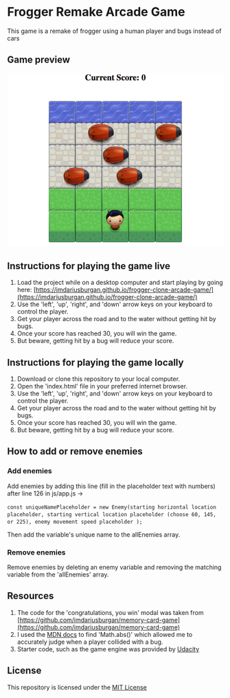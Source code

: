 # Frogger Remake Arcade Game
This game is a remake of frogger using a human player and bugs instead of cars

## Game preview
![Arcade Game Screenshot](images/game-screenshot.png)

## Instructions for playing the game live
1. Load the project while on a desktop computer and start playing by going here: [https://imdariusburgan.github.io/frogger-clone-arcade-game/](https://imdariusburgan.github.io/frogger-clone-arcade-game/)
2. Use the 'left', 'up', 'right', and 'down' arrow keys on your keyboard to control the player.
3. Get your player across the road and to the water without getting hit by bugs.
4. Once your score has reached 30, you will win the game.
5. But beware, getting hit by a bug will reduce your score.

## Instructions for playing the game locally
1. Download or clone this repository to your local computer.
2. Open the 'index.html' file in your preferred internet browser.
3. Use the 'left', 'up', 'right', and 'down' arrow keys on your keyboard to control the player.
4. Get your player across the road and to the water without getting hit by bugs.
5. Once your score has reached 30, you will win the game.
6. But beware, getting hit by a bug will reduce your score.

## How to add or remove enemies
### Add enemies
Add enemies by adding this line (fill in the placeholder text with numbers) after line 126 in js/app.js -> 

```const uniqueNamePlaceholder = new Enemy(starting horizontal location placeholder, starting vertical location placeholder (choose 60, 145, or 225), enemy movement speed placeholder ); ``` 

Then add the variable's unique name to the allEnemies array.

### Remove enemies
Remove enemies by deleting an enemy variable and removing the matching variable from the 'allEnemies' array.

## Resources
1. The code for the 'congratulations, you win' modal was taken from [https://github.com/imdariusburgan/memory-card-game](https://github.com/imdariusburgan/memory-card-game)
2. I used the [MDN docs](https://developer.mozilla.org/en-US/docs/Web/JavaScript/Reference/Global_Objects/Math/abs) to find 'Math.abs()' which allowed me to accurately judge when a player collided with a bug.
3. Starter code, such as the game engine was provided by [Udacity](https://www.udacity.com/)

## License
This repository is licensed under the [MIT License](https://opensource.org/licenses/MIT)
